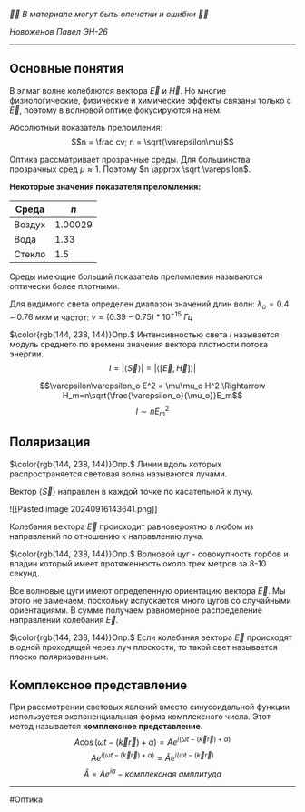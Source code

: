 *🚨🚨 В материале могут быть опечатки и ошибки 🚨🚨*

*Новоженов Павел*
*ЭН-26*

---

## Основные понятия

В элмаг волне колеблются вектора $\vec E$ и $\vec H$. Но многие физиологические, физические и химические эффекты связаны только с $\vec E$, поэтому в волновой оптике фокусируются на нем.

Абсолютный показатель преломления:
$$n = \frac cv; n = \sqrt{\varepsilon\mu}$$

Оптика рассматривает прозрачные среды. Для большинства прозрачных сред $\mu \approx 1$. Поэтому $n \approx \sqrt \varepsilon$.

**Некоторые значения показателя преломления:**

| Среда | $n$|
|--|--|
| Воздух | $1.00029$ |
| Вода | $1.33$ |
| Стекло | $1.5$ |

Среды имеющие больший показатель преломления называются оптически более плотными.

Для видимого света определен диапазон значений длин волн: $\lambda_o = 0.4-0.76 \ мкм$ и частот: $\nu = (0.39 - 0.75)*10^{-15}\ Гц$

$\color{rgb(144, 238, 144)}Опр.$ Интенсивностью света $I$ называется модуль среднего по времени значения вектора плотности потока энергии.
$$I = |\langle\vec S\rangle| = |\langle[\vec E, \vec H]\rangle|$$

$$\varepsilon\varepsilon_o E^2 = \mu\mu_o H^2 \Rightarrow H_m=n\sqrt{\frac{\varepsilon_o}{\mu_o}}E_m$$
$$I \sim nE_m^2$$

## Поляризация

$\color{rgb(144, 238, 144)}Опр.$ Линии вдоль которых распространяется световая волна называются лучами.

Вектор $\langle \vec S \rangle$ направлен в каждой точке по касательной к лучу.

![[Pasted image 20240916143641.png]]

Колебания вектора $\vec E$ происходит равновероятно в любом из направлений по отношению к направлению луча.

$\color{rgb(144, 238, 144)}Опр.$ Волновой цуг - совокупность горбов и впадин который имеет протяженность около трех метров за 8-10 секунд.

Все волновые цуги имеют определенную ориентацию вектора $\vec E$. Мы этого не замечаем, поскольку испускается много цугов со случайными ориентациями. В сумме получаем равномерное распределение направлений колебания $\vec E$.

$\color{rgb(144, 238, 144)}Опр.$ Если колебания вектора $\vec E$ происходят в одной проходящей через луч плоскости, то такой свет называется плоско поляризованным.

## Комплексное представление

При рассмотрении световых явлений вместо синусоидальной функции используется экспоненциальная форма комплексного числа. Этот метод называется **комплексное представление**.
$$A\cos(\omega t - (\vec k \vec r) + \alpha) = Ae^{i(\omega t - (\vec k \vec r) + \alpha)}$$
$$Ae^{i(\omega t - (\vec k \vec r) + \alpha)} = \hat{A}e^{i(\omega t - (\vec k \vec r)}$$
$$\hat{A} = Ae^{i\alpha} - комплексная \ амплитуда$$

---

#Оптика